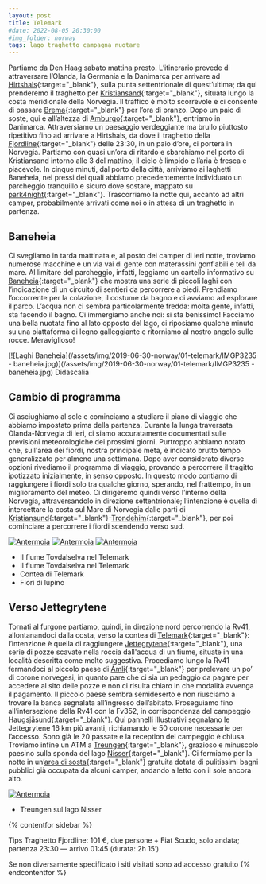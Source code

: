 ```yaml
---
layout: post
title: Telemark
#date: 2022-08-05 20:30:00
#img_folder: norway
tags: lago traghetto campagna nuotare
---
```



Partiamo da Den Haag sabato mattina presto. L’itinerario prevede di attraversare l’Olanda, la Germania e la Danimarca per arrivare ad [Hirtshals](https://en.wikipedia.org/wiki/Hirtshals){:target="_blank"}, sulla punta settentrionale di quest’ultima; da qui prenderemo il traghetto per [Kristiansand](https://it.wikipedia.org/wiki/Kristiansand){:target="_blank"}, situata lungo la costa meridionale della Norvegia. Il traffico è molto scorrevole e ci consente di passare [Brema](https://it.wikipedia.org/wiki/Brema){:target="_blank"} per l’ora di pranzo. Dopo un paio di soste, qui e all’altezza di [Amburgo](https://it.wikipedia.org/wiki/Amburgo){:target="_blank"}, entriamo in Danimarca. Attraversiamo un paesaggio verdeggiante ma brullo piuttosto ripetitivo fino ad arrivare a Hirtshals, da dove il traghetto della [Fjordline](https://www.fjordline.com/en){:target="_blank"} delle 23:30, in un paio d’ore, ci porterà in Norvegia. Partiamo con quasi un’ora di ritardo e sbarchiamo nel porto di Kristiansand intorno alle 3 del mattino; il cielo è limpido e l’aria è fresca e piacevole. In cinque minuti, dal porto della città, arriviamo ai laghetti Baneheia, nei pressi dei quali abbiamo precedentemente individuato un parcheggio tranquillo e sicuro dove sostare, mappato su [park4night](https://park4night.com/lieu/58798//kristiansand-10-svarttj%C3%B8nnveien/norway/kristiansand#prettyPhoto){:target="_blank"}. Trascorriamo la notte qui, accanto ad altri camper, probabilmente arrivati come noi o in attesa di un traghetto in partenza.

## Baneheia

Ci svegliamo in tarda mattinata e, al posto dei camper di ieri notte, troviamo numerose macchine e un via vai di gente con materassini gonfiabili e teli da mare. Al limitare del parcheggio, infatti, leggiamo un cartello informativo su [Baneheia](https://www.visitnorway.com/places-to-go/southern-norway/kristiansand/listings-kristiansand/baneheia-outdoor-area/86362/){:target="_blank"} che mostra una serie di piccoli laghi con l’indicazione di un circuito di sentieri da percorrere a piedi. Prendiamo l’occorrente per la colazione, il costume da bagno e ci avviamo ad esplorare il parco. L’acqua non ci sembra particolarmente fredda: molta gente, infatti, sta facendo il bagno. Ci immergiamo anche noi: si sta benissimo! Facciamo una bella nuotata fino al lato opposto del lago, ci riposiamo qualche minuto su una piattaforma di legno galleggiante e ritorniamo al nostro angolo sulle rocce. Meraviglioso!

[![Laghi Baneheia](/assets/img/2019-06-30-norway/01-telemark/IMGP3235 - baneheia.jpg)](/assets/img/2019-06-30-norway/01-telemark/IMGP3235 - baneheia.jpg)
Didascalia

## Cambio di programma

Ci asciughiamo al sole e cominciamo a studiare il piano di viaggio che abbiamo impostato prima della partenza. Durante la lunga traversata Olanda-Norvegia di ieri, ci siamo accuratamente documentati sulle previsioni meteorologiche dei prossimi giorni. Purtroppo abbiamo notato che, sull'area dei fiordi, nostra principale meta, è indicato brutto tempo generalizzato per almeno una settimana. Dopo aver considerato diverse opzioni rivediamo il programma di viaggio, provando a percorrere il tragitto ipotizzato inizialmente, in senso opposto. In questo modo contiamo di raggiungere i fiordi solo tra qualche giorno, sperando, nel frattempo, in un miglioramento del meteo. Ci dirigeremo quindi verso l’interno della Norvegia, attraversandolo in direzione settentrionale; l’intenzione è quella di intercettare la costa sul Mare di Norvegia dalle parti di [Kristiansund](https://it.wikipedia.org/wiki/Kristiansund){:target="_blank"}-[Trondehim](https://it.wikipedia.org/wiki/Trondheim){:target="_blank"}, per poi cominciare a percorrere i fiordi scendendo verso sud.

[![Antermoia](/assets/img/antermoia/antermoia_4.jpg)](/assets/img/antermoia/antermoia_4.jpg)
[![Antermoia](/assets/img/antermoia/antermoia_4.jpg)](/assets/img/antermoia/antermoia_4.jpg)
[![Antermoia](/assets/img/antermoia/antermoia_4.jpg)](/assets/img/antermoia/antermoia_4.jpg)

* Il fiume Tovdalselva nel Telemark
* Il fiume Tovdalselva nel Telemark
* Contea di Telemark
* Fiori di lupino

## Verso Jettegrytene

Tornati al furgone partiamo, quindi, in direzione nord percorrendo la Rv41, allontanandoci dalla costa, verso la contea di [Telemark](https://www.visittelemark.com/){:target="_blank"}: l’intenzione è quella di raggiungere [Jettegrytene](https://www.visitnorway.com/listings/potholes/9970/){:target="_blank"}, una serie di pozze scavate nella roccia dall'acqua di un fiume, situate in una località descritta come molto suggestiva. Procediamo lungo la Rv41 fermandoci al piccolo paese di [Åmli](https://www.amli.kommune.no/politikk-og-organisasjon/welcome-to-amli/){:target="_blank"} per prelevare un po’ di corone norvegesi, in quanto pare che ci sia un pedaggio da pagare per accedere al sito delle pozze e non ci risulta chiaro in che modalità avvenga il pagamento. Il piccolo paese sembra semideserto e non riusciamo a trovare la banca segnalata all’ingresso dell’abitato. Proseguiamo fino all’intersezione della Rv41 con la Fv352, in corrispondenza del campeggio [Haugsjåsund](https://www.visitnorway.com/listings/haugsj%C3%A5sund-familiecamping/7291/){:target="_blank"}. Qui pannelli illustrativi segnalano le Jettegrytene 16 km più avanti, richiamando le 50 corone necessarie per l’accesso. Sono già le 20 passate e la reception del campeggio è chiusa. Troviamo infine un ATM a [Treungen](https://www.visitnorway.com/listings/r%C3%B8yrodden-treungen/8484/){:target="_blank"}, grazioso e minuscolo paesino sulla sponda del lago [Nisser](https://www.visitnorway.com/listings/canoe-cayak-on-lake-nisser-(vr%C3%A5dal)/11380/){:target="_blank"}. Ci fermiamo per la notte in un’[area di sosta](https://park4night.com/lieu/64873/#.Yvv9MHZByUl){:target="_blank"} gratuita dotata di pulitissimi bagni pubblici già occupata da alcuni camper, andando a letto con il sole ancora alto.

[![Antermoia](/assets/img/antermoia/antermoia_4.jpg)](/assets/img/antermoia/antermoia_4.jpg)

* Treungen sul lago Nisser

{% contentfor sidebar %}

Tips
Traghetto Fjordline: 101 €, due persone + Fiat Scudo, solo andata; partenza 23:30 — arrivo 01:45 (durata: 2h 15′)

Se non diversamente specificato i siti visitati sono ad accesso gratuito
{% endcontentfor %}
